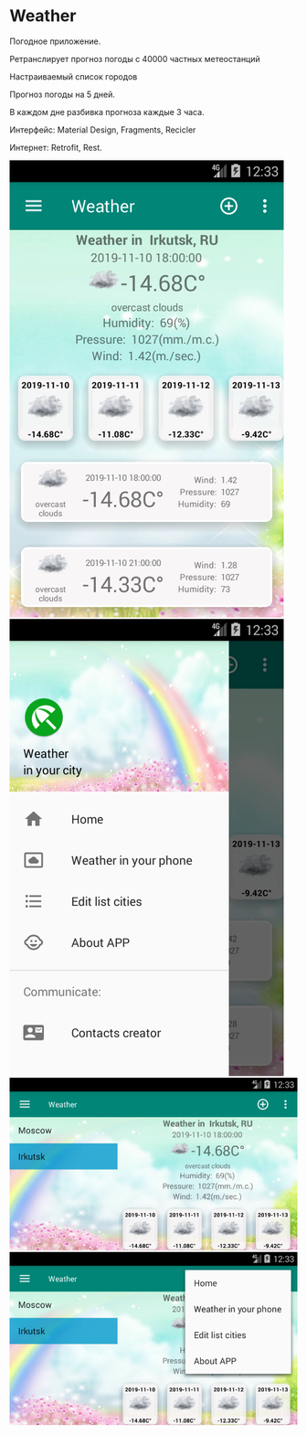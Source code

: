 # Weather

Погодное приложение.

Ретранслирует прогноз погоды с 40000 частных метеостанций

Настраиваемый список городов 

Прогноз погоды на 5 дней.

В каждом дне разбивка прогноза каждые 3 часа.

Интерфейс: Material Design, Fragments, Recicler

Интернет: Retrofit, Rest.

![](Screenshot_1573399994.png)
![](Screenshot_1573399998.png)
![](Screenshot_1573400008.png)
![](Screenshot_1573400020.png)
